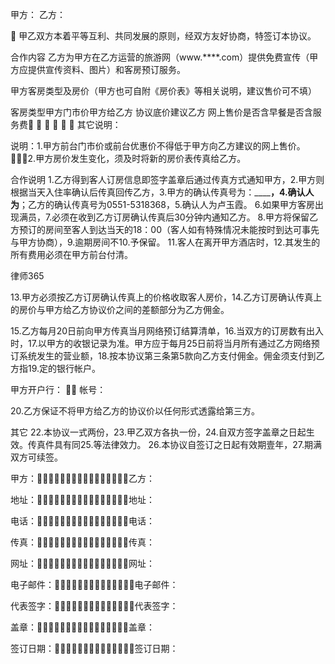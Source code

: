 
 



甲方：
乙方：



 甲乙双方本着平等互利、共同发展的原则，经双方友好协商，特签订本协议。

合作内容
乙方为甲方在乙方运营的旅游网（www.****.com）提供免费宣传（甲方应提供宣传资料、图片）和客房预订服务。

甲方客房类型及房价（甲方也可自附《房价表》等相关说明，建议售价可不填）

客房类型甲方门市价甲方给乙方
协议底价建议乙方
网上售价是否含早餐是否含服务费 
 
 
 
 
 
其它说明：

说明：1.甲方前台门市价或前台优惠价不得低于甲方向乙方建议的网上售价。
2.甲方房价发生变化，须及时将新的房价表传真给乙方。

合作说明
1.乙方得到客人订房信息即签字盖章后通过传真方式通知甲方，2.甲方则根据当天入住率确认后传真回传乙方，3.甲方的确认传真号为：__________________，4.确认人为______________；乙方的确认传真号为0551-5318368，5.确认人为卢玉霞。
6.如果甲方客房出现满员，7.必须在收到乙方订房确认传真后30分钟内通知乙方。
8.甲方将保留乙方预订的房间至客人到达当天的18：00（客人如有特殊情况未能按时到达可事先与甲方协商），9.逾期房间不10.予保留。
11.客人在离开甲方酒店时，12.其发生的所有费用必须在甲方前台付清。




 
律师365






13.甲方必须按乙方订房确认传真上的价格收取客人房价，14.乙方订房确认传真上的房价与甲方给乙方协议价之间的差额部分为乙方佣金。

15.乙方每月20日前向甲方传真当月网络预订结算清单，16.当双方的订房数有出入时，17.以甲方的收银记录为准。甲方应于每月25日前将当月所有通过乙方网络预订系统发生的营业额，18.按本协议第三条第5款向乙方支付佣金。佣金须支付到乙方指19.定的银行帐户。

甲方开户行：                          帐号：




20.乙方保证不将甲方给乙方的协议价以任何形式透露给第三方。

其它
22.本协议一式两份，23.甲乙双方各执一份，24.自双方签字盖章之日起生效。传真件具有同25.等法律效力。
26.本协议自签订之日起有效期壹年，27.期满双方可续签。

甲方：乙方：


地址：地址：


电话：电话：


传真：传真：


网址：网址： 


电子邮件：电子邮件：


代表签字：代表签字：

盖章：盖章：

签订日期：签订日期： 
 


 

 
 
 
 
 
  


  
 

  


  


  
 
 
 
 

